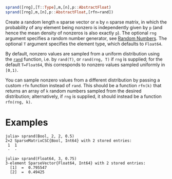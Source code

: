 ```julia
sprand([rng],[T::Type],m,[n],p::AbstractFloat)
sprand([rng],m,[n],p::AbstractFloat,[rfn=rand])
```

Create a random length `m` sparse vector or `m` by `n` sparse matrix, in which the probability of any element being nonzero is independently given by `p` (and hence the mean density of nonzeros is also exactly `p`). The optional `rng` argument specifies a random number generator, see [Random Numbers](@ref). The optional `T` argument specifies the element type, which defaults to `Float64`.

By default, nonzero values are sampled from a uniform distribution using the [`rand`](@ref) function, i.e. by `rand(T)`, or `rand(rng, T)` if `rng` is supplied; for the default `T=Float64`, this corresponds to nonzero values sampled uniformly in `[0,1)`.

You can sample nonzero values from a different distribution by passing a custom `rfn` function instead of `rand`.   This should be a function `rfn(k)` that returns an array of `k` random numbers sampled from the desired distribution; alternatively, if `rng` is supplied, it should instead be a function `rfn(rng, k)`.

# Examples

```jldoctest; setup = :(using Random; Random.seed!(1234))
julia> sprand(Bool, 2, 2, 0.5)
2×2 SparseMatrixCSC{Bool, Int64} with 2 stored entries:
 1  1
 ⋅  ⋅

julia> sprand(Float64, 3, 0.75)
3-element SparseVector{Float64, Int64} with 2 stored entries:
  [1]  =  0.795547
  [2]  =  0.49425
```
